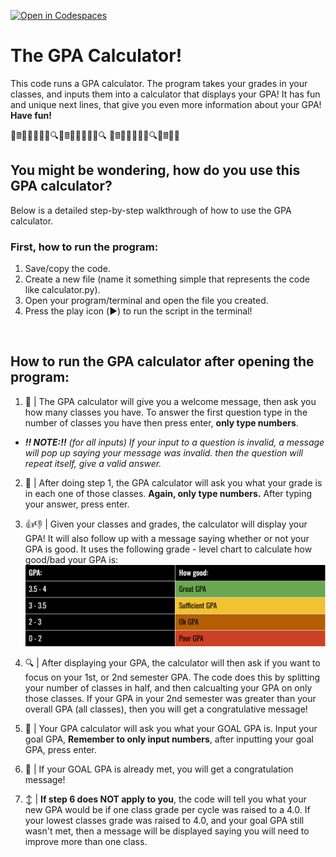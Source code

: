 [![Open in Codespaces](https://classroom.github.com/assets/launch-codespace-2972f46106e565e64193e422d61a12cf1da4916b45550586e14ef0a7c637dd04.svg)](https://classroom.github.com/open-in-codespaces?assignment_repo_id=21075826)

# The GPA Calculator!

This code runs a GPA calculator. The program takes your grades in your classes, and inputs them into a calculator that displays your GPA! It has fun and unique next lines, that give you even more information about your GPA! **Have fun!**

💯🖩🧠🤓📖🎯🤔🔍💯🖩🧠🤓📖🎯🤔🔍
💯🖩🧠🤓📖🎯🤔🔍💯🖩🧠🤓

## You might be wondering, how do you use this GPA calculator?

Below is a detailed step-by-step walkthrough of how to use the GPA calculator.
<br/> 

### First, how to run the program:

1. Save/copy the code. 
2. Create a new file (name it something simple that represents the code like calculator.py).
3. Open your program/terminal and open the file you created.
4. Press the play icon (▶️) to run the script in the terminal!
<br/>

##  How to run the GPA calculator after opening the program:

1. 👋 | The GPA calculator will give you a welcome message, then ask you how many classes you have. To answer the first question type in the number of classes you have then press enter, **only type numbers**. 
- _**‼️ NOTE:‼️** (for all inputs) If your input to a question is invalid, a message will pop up saying your message was invalid. then the question will repeat itself, give a valid answer._
2. 🤔 | After doing step 1, the GPA calculator will ask you what your grade is in each one of those classes. **Again, only type numbers.** After typing your answer, press enter.
3. 👍👎 | Given your classes and grades, the calculator will display your GPA! It will also follow up with a message saying whether or not your GPA is good. It uses the following grade - level chart to calculate how good/bad your GPA is:
![Photo of color coded level of GPA.](image.png)

4. 🔍 | After displaying your GPA, the calculator will then ask if you want to focus on your 1st, or 2nd semester GPA. The code does this by splitting your number of classes in half, and then calcualting your GPA on only those classes. If your GPA in your 2nd semester was greater than your overall GPA (all classes), then you will get a congratulative message!
5. 🎯 | Your GPA calculator will ask you what your GOAL GPA is. Input your goal GPA, **Remember to only input numbers**, after inputting your goal GPA, press enter. 
6. 🥳 | If your GOAL GPA is already met, you will get a congratulation message! 
7. ↕️ | **If step 6 does NOT apply to you**, the code will tell you what your new GPA would be if one class grade per cycle was raised to a 4.0. If your lowest classes grade was raised to 4.0, and your goal GPA still wasn't met, then a message will be displayed saying you will need to improve more than one class. 
